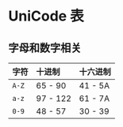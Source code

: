 # UniCode 表

## 字母和数字相关

| 字符  | 十进制 | 十六进制 |
| :---- | :----- | :------- |
| `A-Z` | 65 - 90  | 41 - 5A    |
| `a-z` | 97 - 122 | 61 - 7A    |
| `0-9` | 48 - 57  | 30 - 39    |
